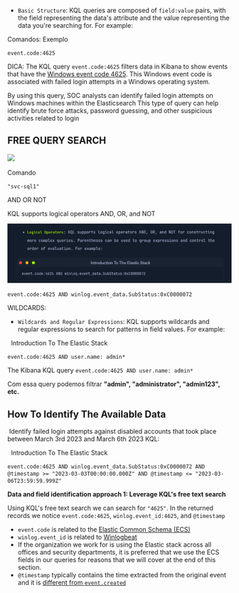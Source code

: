 
- `Basic Structure`: KQL queries are composed of `field:value` pairs, with the field representing the data's attribute and the value representing the data you're searching for. For example:

Comandos:
Exemplo
```shell-session
event.code:4625
```

DICA: The KQL query `event.code:4625` filters data in Kibana to show events that have the [Windows event code 4625](https://www.ultimatewindowssecurity.com/securitylog/encyclopedia/event.aspx?eventid=4625). This Windows event code is associated with failed login attempts in a Windows operating system.

By using this query, SOC analysts can identify failed login attempts on Windows machines within the Elasticsearch
This type of query can help identify brute force attacks, password guessing, and other suspicious activities related to login


## FREE QUERY SEARCH

![](../Cybersecurity/Cyber-Security%20Labs/Blue%20Team%20Labs/SIEM%20&%20EVENT%20VIEWER/1-Images/Pasted%20image%2020240225185318.png)

Comando
```shell-session
"svc-sql1"

```

AND OR NOT

KQL supports logical operators AND, OR, and NOT

![](Cybersecurity/Cyber-Security%20Labs/Blue%20Team%20Labs/SIEM%20&%20EVENT%20VIEWER/1-Images/Pasted%20image%2020240225185540.png)

```shell-session
event.code:4625 AND winlog.event_data.SubStatus:0xC0000072
```

WILDCARDS: 


- `Wildcards and Regular Expressions`: KQL supports wildcards and regular expressions to search for patterns in field values. For example:

  Introduction To The Elastic Stack

```shell-session
event.code:4625 AND user.name: admin*
```

The Kibana KQL query `event.code:4625 AND user.name: admin*`

Com essa query podemos filtrar **"admin", "administrator", "admin123", etc.**

## How To Identify The Available Data

 Identify failed login attempts against disabled accounts that took place between March 3rd 2023 and March 6th 2023 KQL:

  Introduction To The Elastic Stack

```shell-session
event.code:4625 AND winlog.event_data.SubStatus:0xC0000072 AND @timestamp >= "2023-03-03T00:00:00.000Z" AND @timestamp <= "2023-03-06T23:59:59.999Z"
```

**Data and field identification approach 1: Leverage KQL's free text search**

Using KQL's free text search we can search for `"4625"`. In the returned records we notice `event.code:4625`, `winlog.event_id:4625`, and `@timestamp`

- `event.code` is related to the [Elastic Common Schema (ECS)](https://www.elastic.co/guide/en/ecs/current/ecs-event.html#field-event-code)
- `winlog.event_id` is related to [Winlogbeat](https://www.elastic.co/guide/en/beats/winlogbeat/current/exported-fields-winlog.html)
- If the organization we work for is using the Elastic stack across all offices and security departments, it is preferred that we use the ECS fields in our queries for reasons that we will cover at the end of this section.
- `@timestamp` typically contains the time extracted from the original event and it is [different from `event.created`](https://discuss.elastic.co/t/winlogbeat-timestamp-different-with-event-create-time/278160)

